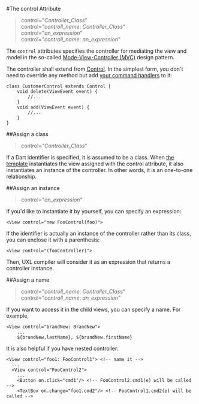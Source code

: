 #The control Attribute

>    control="*Controller_Class*"  
    control="*controll_name*: *Controller_Class*"  
    control="*an_expression*"  
    control="*controll_name*: *an_expression*"

The `control` attributes specifies the controller for mediating the view and model in the so-called [Mode-View-Controller (MVC)](../Fundamentals/MVC_Overview.md) design pattern.

The controller shall extend from [Control](uxl:uxl). In the simplest form, you don't need to override any method but add [your command handlers](on.event.md) to it:

    class CustomerControl extends Control {
        void delete(ViewEvent event) {
            //...
        }
        void add(ViewEvent event) {
            //...
        }
    }

##Assign a class

>    control="*Controller_Class*"

If a Dart identifier is specified, it is assumed to be a class. When [the template](../Standard_Elements/Template.md) instantiates the view assigned with the control attribute, it also instantiates an instance of the controller. In other words, it is an one-to-one relationship.

##Assign an instance

>    control="*an_expression*"

If you'd like to instantiate it by yourself, you can specify an expression:

    <View control="new FooControl(foo)">

If the identifier is actually an instance of the controller rather than its class, you can enclose it with a parenthesis:

    <View control="(fooController)">

Then, UXL compiler will consider it as an expression that returns a controller instance.

##Assign a name

>    control="*controll_name*: *Controller_Class*"  
    control="*controll_name*: *an_expression*"

If you want to access it in the child views, you can specify a name. For example,

    <View control="brandNew: BrandNew">
        ...
        ${brandNew.lastName}, ${brandNew.firstName}

It is also helpful if you have nested controller:

    <View control="foo1: FooControl1"> <!-- name it -->
      ...
      <View control="FooControl2">
        ...
        <Button on.click="cmd1"/> <!-- FooControl2.cmd1(e) will be called -->
        <TextBox on.change="foo1.cmd2"/> <!-- FooControl1.cmd2(e) will be called -->
